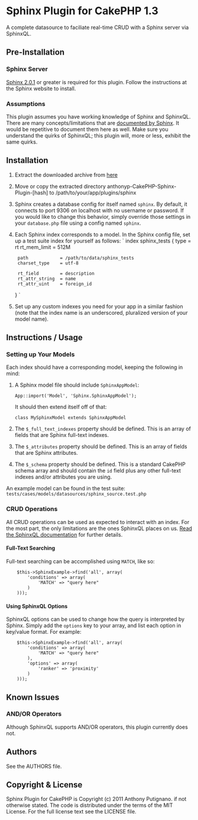 # Sphinx Plugin for CakePHP 1.3

A complete datasource to faciliate real-time CRUD with a Sphinx server via SphinxQL.

## Pre-Installation

### Sphinx Server

[Sphinx 2.0.1](http://sphinxsearch.com/downloads/) or greater is required for this plugin. Follow the instructions at the Sphinx website to install.

### Assumptions

This plugin assumes you have working knowledge of Sphinx and SphinxQL. There are many concepts/limitations that are [documented by Sphinx](http://sphinxsearch.com/docs/2.0.1/). It would be repetitive to document them here as well. Make sure you understand the quirks of SphinxQL; this plugin will, more or less, exhibit the same quirks.

## Installation

1. Extract the downloaded archive from [here](http://github.com/anthonyp/CakePHP-Sphinx-Plugin/zipball/master)
2. Move or copy the extracted directory anthonyp-CakePHP-Sphinx-Plugin-[hash] to /path/to/your/app/plugins/sphinx
3. Sphinx creates a database config for itself named `sphinx`. By default, it connects to port 9306 on localhost with no username or password. If you would like to change this behavior, simply override those settings in your `database.php` file using a config named `sphinx`.
4. Each Sphinx index corresponds to a model. In the Sphinx config file, set up a test suite index for yourself as follows:
	`
	index sphinx_tests
	{
		type			= rt
		rt_mem_limit	= 512M

		path			= /path/to/data/sphinx_tests
		charset_type	= utf-8

		rt_field		= description
		rt_attr_string	= name
		rt_attr_uint	= foreign_id
	}
	`
5. Set up any custom indexes you need for your app in a similar fashion (note that the index name is an underscored, pluralized version of your model name).

## Instructions / Usage

### Setting up Your Models

Each index should have a corresponding model, keeping the following in mind:

1. A Sphinx model file should include `SphinxAppModel`:

	`App::import('Model', 'Sphinx.SphinxAppModel');`

	It should then extend itself off of that:

	`class MySphinxModel extends SphinxAppModel`

2. The `$_full_text_indexes` property should be defined. This is an array of fields that are Sphinx full-text indexes.
3. The `$_attributes` property should be defined. This is an array of fields that are Sphinx attributes.
4. The `$_schema` property should be defined. This is a standard CakePHP schema array and should contain the `id` field plus any other full-text indexes and/or attributes you are using.

An example model can be found in the test suite: `tests/cases/models/datasources/sphinx_source.test.php`

### CRUD Operations

All CRUD operations can be used as expected to interact with an index. For the most part, the only limitations are the ones SphinxQL places on us. [Read the SphinxQL documentation](http://sphinxsearch.com/docs/2.0.1/sphinxql-reference.html) for further details.

#### Full-Text Searching

Full-text searching can be accomplished using `MATCH`, like so:

		$this->SphinxExample->find('all', array(
			'conditions' => array(
				'MATCH' => "query here"
			)
		)));

#### Using SphinxQL Options

SphinxQL options can be used to change how the query is interpreted by Sphinx. Simply add the `options` key to your array, and list each option in key/value format. For example:

		$this->SphinxExample->find('all', array(
			'conditions' => array(
				'MATCH' => "query here"
			),
			'options' => array(
				'ranker' => 'proximity'
			)
		)));

## Known Issues

### AND/OR Operators

Although SphinxQL supports AND/OR operators, this plugin currently does not.

## Authors

See the AUTHORS file.

## Copyright & License

Sphinx Plugin for CakePHP is Copyright (c) 2011 Anthony Putignano. if not otherwise stated. The code is distributed under the terms of the MIT License. For the full license text see the LICENSE file.